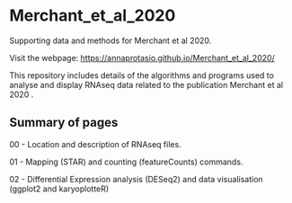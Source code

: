 # Merchant_et_al_2020
Supporting data and methods for Merchant et al 2020. 

Visit the webpage: https://annaprotasio.github.io/Merchant_et_al_2020/

This repository includes details of the algorithms and programs used to analyse and display RNAseq data related to the publication Merchant et al 2020 <add link>.

## Summary of pages

00 - Location and description of RNAseq files.

01 - Mapping (STAR) and counting (featureCounts) commands.

02 - Differential Expression analysis (DESeq2) and data visualisation (ggplot2 and karyoplotteR)




